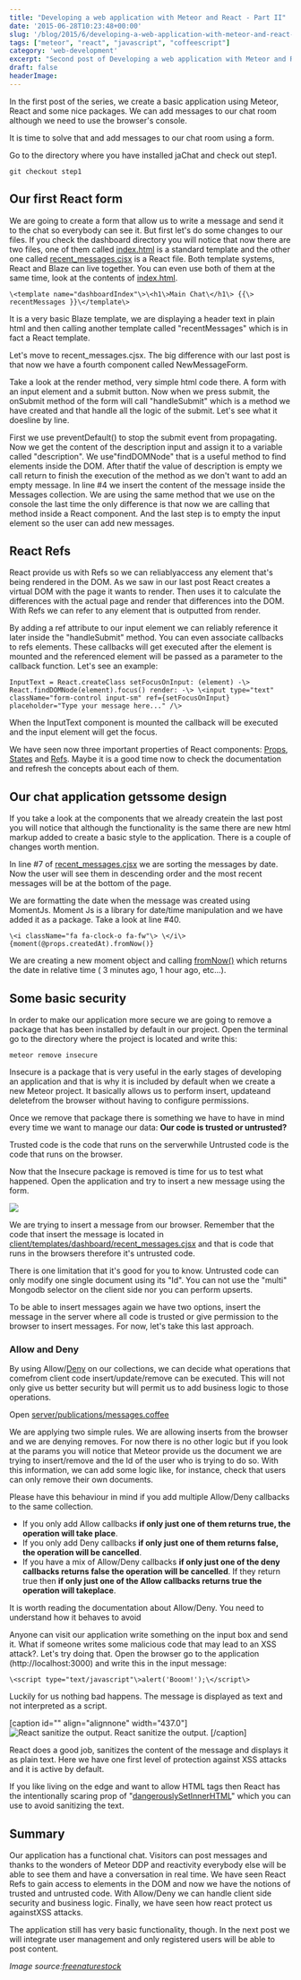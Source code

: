 ```yaml
---
title: "Developing a web application with Meteor and React - Part II"
date: '2015-06-28T10:23:48+00:00'
slug: '/blog/2015/6/developing-a-web-application-with-meteor-and-react-part-ii'
tags: ["meteor", "react", "javascript", "coffeescript"]
category: 'web-development'
excerpt: "Second post of Developing a web application with Meteor and React. In this second post we will see how to add a form with React, Meteor Allow/Deny security and how React can protect us against XSS attacks."
draft: false
headerImage:
---
```

In the first post of the series, we create a basic application using Meteor, React and some nice packages. We can add messages to our chat room although we need to use the browser's console.

It is time to solve that and add messages to our chat room using a form.

Go to the directory where you have installed jaChat and check out step1.

    git checkout step1

## Our first React form

We are going to create a form that allow us to write a message and send it to the chat so everybody can see it. But first let's do some changes to our files. If you check the dashboard directory you will notice that now there are two files, one of them called [index.html](https://github.com/jorgegorka/jachat/blob/step1/client/templates/dashboard/index.html) is a standard template and the other one called [recent\_messages.cjsx](https://github.com/jorgegorka/jachat/blob/step1/client/templates/dashboard/recent_messages.cjsx) is a React file. Both template systems, React and Blaze can live together. You can even use both of them at the same time, look at the contents of [index.html](https://github.com/jorgegorka/jachat/blob/step1/client/templates/dashboard/index.html).

    \<template name="dashboardIndex"\>\<h1\>Main Chat\</h1\> {{\> recentMessages }}\</template\>

It is a very basic Blaze template, we are displaying a header text in plain html and then calling another template called "recentMessages" which is in fact a React template.

Let's move to recent\_messages.cjsx. The big difference with our last post is that now we have a fourth component called NewMessageForm.

<script src="https://gist.github.com/jorgegorka/33ef0c9e4ba6af3eb92b.js"></script>

Take a look at the render method, very simple html code there. A form with an input element and a submit button. Now when we press submit, the onSubmit method of the form will call "handleSubmit" which is a method we have created and that handle all the logic of the submit. Let's see what it doesline by line.

First we use preventDefault() to stop the submit event from propagating. Now we get the content of the description input and assign it to a variable called "description". We use"findDOMNode" that is a useful method to find elements inside the DOM. After thatif the value of description is empty we call return to finish the execution of the method as we don't want to add an empty message. In line #4 we insert the content of the message inside the Messages collection. We are using the same method that we use on the console the last time the only difference is that now we are calling that method inside a React component. And the last step is to empty the input element so the user can add new messages.

## React Refs

React provide us with Refs so we can reliablyaccess any element that's being rendered in the DOM. As we saw in our last post React creates a virtual DOM with the page it wants to render. Then uses it to calculate the differences with the actual page and render that differences into the DOM. With Refs we can refer to any element that is outputted from render.

By adding a ref attribute to our input element we can reliably reference it later inside the "handleSubmit" method. You can even associate callbacks to refs elements. These callbacks will get executed after the element is mounted and the referenced element will be passed as a parameter to the callback function. Let's see an example:

    InputText = React.createClass setFocusOnInput: (element) -\> React.findDOMNode(element).focus() render: -\> \<input type="text" className="form-control input-sm" ref={setFocusOnInput} placeholder="Type your message here..." /\>

When the InputText component is mounted the callback will be executed and the input element will get the focus.

We have seen now three important properties of React components: [Props](https://facebook.github.io/react/docs/tutorial.html#using-props), [States](https://facebook.github.io/react/docs/interactivity-and-dynamic-uis.html#what-components-should-have-state) and [Refs](https://facebook.github.io/react/docs/more-about-refs.html). Maybe it is a good time now to check the documentation and refresh the concepts about each of them.

## Our chat application getssome design

If you take a look at the components that we already createin the last post you will notice that although the functionality is the same there are new html markup added to create a basic style to the application. There is a couple of changes worth mention.

In line #7 of [recent\_messages.](https://github.com/jorgegorka/jachat/blob/step1/client/templates/dashboard/recent_messages.cjsx)[cjsx](https://github.com/jorgegorka/jachat/blob/step1/client/templates/dashboard/recent_messages.cjsx) we are sorting the messages by date. Now the user will see them in descending order and the most recent messages will be at the bottom of the page.

We are formatting the date when the message was created using MomentJs. Moment Js is a library for date/time manipulation and we have added it as a package. Take a look at line #40.

    \<i className="fa fa-clock-o fa-fw"\> \</i\>{moment(@props.createdAt).fromNow()}

We are creating a new moment object and calling [fromNow()](http://momentjs.com/docs/#/displaying/fromnow/) which returns the date in relative time ( 3 minutes ago, 1 hour ago, etc...).

## Some basic security

In order to make our application more secure we are going to remove a package that has been installed by default in our project. Open the terminal go to the directory where the project is located and write this:

    meteor remove insecure

Insecure is a package that is very useful in the early stages of developing an application and that is why it is included by default when we create a new Meteor project. It basically allows us to perform insert, updateand deletefrom the browser without having to configure permissions.

Once we remove that package there is something we have to have in mind every time we want to manage our data: **Our code is trusted or untrusted?**

Trusted code is the code that runs on the serverwhile Untrusted code is the code that runs on the browser.

Now that the Insecure package is removed is time for us to test what happened. Open the application and try to insert a new message using the form.

 ![](http://static1.squarespace.com/static/5303797ae4b0c6ad9e43f072/5303ce80e4b0400995a883d6/55874a97e4b067f72cb8fc8c/1434929816711//img.png)

We are trying to insert a message from our browser. Remember that the code that insert the message is located in [client/templates/dashboard/recent\_messages.cjsx](https://github.com/jorgegorka/jachat/blob/step1/client/templates/dashboard/recent_messages.cjsx#L53) and that is code that runs in the browsers therefore it's untrusted code.

There is one limitation that it's good for you to know. Untrusted code can only modify one single document using its "Id". You can not use the "multi" Mongodb selector on the client side nor you can perform upserts.

To be able to insert messages again we have two options, insert the message in the server where all code is trusted or give permission to the browser to insert messages. For now, let's take this last approach.

### Allow and Deny

By using Allow/[Deny](http://docs.meteor.com/#/full/deny) on our collections, we can decide what operations that comefrom client code insert/update/remove can be executed. This will not only give us better security but will permit us to add business logic to those operations.

Open [server/publications/messages.coffee](https://github.com/jorgegorka/jachat/blob/step1/server/publications/messages.coffee)

<script src="https://gist.github.com/jorgegorka/c1d666800f02c3691c30.js"></script>

We are applying two simple rules. We are allowing inserts from the browser and we are denying removes. For now there is no other logic but if you look at the params you will notice that Meteor provide us the document we are trying to insert/remove and the Id of the user who is trying to do so. With this information, we can add some logic like, for instance, check that users can only remove their own documents.

Please have this behaviour in mind if you add multiple Allow/Deny callbacks to the same collection.

- If you only add Allow callbacks **if only just one of them returns true, the operation will take place**.
- If you only add Deny callbacks **if only just one of them returns false, the operation will be cancelled**.
- If you have a mix of Allow/Deny callbacks **if only just one of the deny callbacks returns false the operation will be cancelled**. If they return true then **if only just one of the Allow callbacks returns true the operation will takeplace**.

It is worth reading the documentation about Allow/Deny. You need to understand how it behaves to avoid

Anyone can visit our application write something on the input box and send it. What if someone writes some malicious code that may lead to an XSS attack?. Let's try doing that. Open the browser go to the application (http://localhost:3000) and write this in the input message:

    \<script type="text/javascript"\>alert('Booom!');\</script\>

Luckily for us nothing bad happens. The message is displayed as text and not interpreted as a script.

 [caption id="" align="alignnone" width="437.0"] ![React sanitize the output.](http://static1.squarespace.com/static/5303797ae4b0c6ad9e43f072/5303ce80e4b0400995a883d6/55835072e4b0fb931027766c/1434669171930//img.png) React sanitize the output. [/caption]

React does a good job, sanitizes the content of the message and displays it as plain text. Here we have one first level of protection against XSS attacks and it is active by default.

If you like living on the edge and want to allow HTML tags then React has the intentionally scaring prop of "[dangerouslySetInnerHTML](https://facebook.github.io/react/tips/dangerously-set-inner-html.html)" which you can use to avoid sanitizing the text.

## Summary

Our application has a functional chat. Visitors can post messages and thanks to the wonders of Meteor DDP and reactivity everybody else will be able to see them and have a conversation in real time. We have seen React Refs to gain access to elements in the DOM and now we have the notions of trusted and untrusted code. With Allow/Deny we can handle client side security and business logic. Finally, we have seen how react protect us againstXSS attacks.

The application still has very basic functionality, though. In the next post we will integrate user management and only registered users will be able to post content.

_Image source:_[_freenaturestock_](http://freenaturestock.com/post/121792456685)
